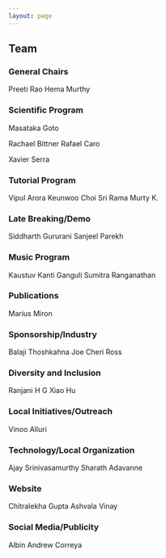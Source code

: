 ```yaml
---
layout: page
---
```


## Team

### General Chairs
Preeti Rao
Hema Murthy

### Scientific Program
Masataka Goto
<!-- ![alt text](/assets/team/masataka-goto.jpg "Masataka Goto") -->
Rachael Bittner
Rafael Caro
<!-- ![alt text](/assets/team/rafael-caro-repetto.jpg "Rafael Caro") -->
Xavier Serra

### Tutorial Program
Vipul Arora
Keunwoo Choi
Sri Rama Murty K.

### Late Breaking/Demo
Siddharth Gururani
Sanjeel Parekh

### Music Program
Kaustuv Kanti Ganguli
Sumitra Ranganathan

### Publications
Marius Miron

### Sponsorship/Industry
Balaji Thoshkahna
Joe Cheri Ross

### Diversity and Inclusion
Ranjani H G
Xiao Hu

### Local Initiatives/Outreach
Vinoo Alluri

### Technology/Local Organization
Ajay Srinivasamurthy
Sharath Adavanne

### Website
Chitralekha Gupta
Ashvala Vinay

### Social Media/Publicity
Albin Andrew Correya